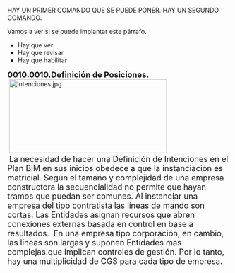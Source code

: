 HAY UN PRIMER COMANDO QUE SE PUEDE PONER.
        HAY UN SEGUNDO COMANDO.
	
	
Vamos a ver si se puede implantar este p&aacute;rrafo.
<ul>
	<li>Hay que ver.</li>
	<li>Hay que revisar</li>
	<li>Hay que habilitar</li>
</ul>
<strong><span style="font-size:18px;">0010.0010.Definici&oacute;n de Posiciones.</span></strong><br />
&nbsp;<img alt="Intenciones.jpg" height="167" src="http://quisqueyabiz.com/entidades/index.php/media/media/getFile/id/2007/key/bb995d9f4607105739cccd8144dd25397e8a17191cb7f09a4cf99579dceb8f2c" width="357" />&nbsp;<br />
&nbsp;<span style="font-size:18px;">La necesidad de hacer una Definici&oacute;n de Intenciones en el Plan BIM en sus inicios obedece a que la instanciaci&oacute;n es matricial. Seg&uacute;n el tama&ntilde;o y complejidad de una empresa constructora la secuencialidad no permite que hayan tramos que puedan ser comunes. Al instanciar una empresa del tipo contratista las l&iacute;neas de mando son cortas. Las Entidades asignan recursos que abren conexiones externas basada en control en base a resultados.&nbsp; En una empresa tipo corporaci&oacute;n, en cambio, las l&iacute;neas son largas y suponen Entidades mas complejas.que implican controles de gesti&oacute;n. Por lo tanto, hay una multiplicidad de CGS para cada tipo de empresa.&nbsp;</span>
